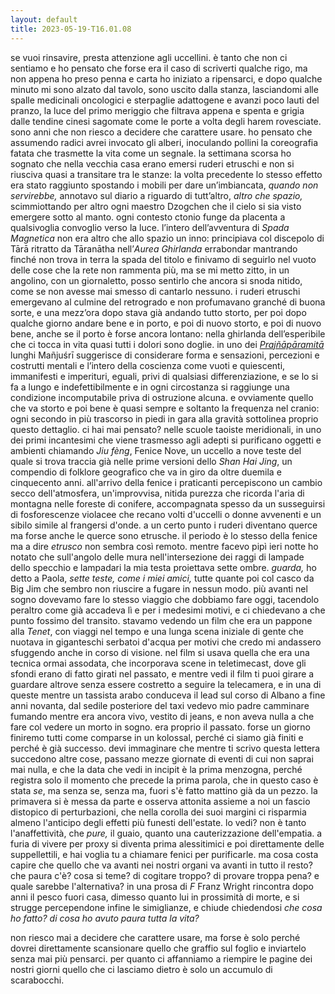 ```yaml
---
layout: default
title: 2023-05-19-T16.01.08
---
```




se vuoi rinsavire, presta attenzione agli uccellini. è tanto che non ci sentiamo e ho pensato che forse era il caso di scriverti qualche rigo, ma non appena ho preso penna e carta ho iniziato a ripensarci, e dopo qualche minuto mi sono alzato dal tavolo, sono uscito dalla stanza, lasciandomi alle spalle medicinali oncologici e sterpaglie adattogene e avanzi poco lauti del pranzo, la luce del primo meriggio che filtrava appena e spenta e grigia dalle tendine cinesi sagomate come le porte a volta degli harem rovesciate. sono anni che non riesco a decidere che carattere usare. ho pensato che assumendo radici avrei invocato gli alberi, inoculando pollini la coreografia fatata che trasmette la vita come un segnale. la settimana scorsa ho sognato che nella vecchia casa erano emersi ruderi etruschi e non si riusciva quasi a transitare tra le stanze: la volta precedente lo stesso effetto era stato raggiunto spostando i mobili per dare un’imbiancata, *quando non servirebbe,* annotavo sul diario a riguardo di tutt’altro, *altro che spazio,* scimmiottando per altro ogni maestro Dzogchen che il cielo si sia visto emergere sotto al manto. ogni contesto ctonio funge da placenta a qualsivoglia convoglio verso la luce. l’intero dell’avventura di *Spada Magnetica* non era altro che allo spazio un inno: principiava col discepolo di Tārā ritratto da Tāranātha nell’*Aurea Ghirlanda* errabondar mantrando finché non trova in terra la spada del titolo e finivamo di seguirlo nel vuoto delle cose che la rete non rammenta più, ma se mi metto zitto, in un angolino, con un giornaletto, posso sentirlo che ancora si snoda nitido, come se non avesse mai smesso di cantarlo nessuno. i ruderi etruschi emergevano al culmine del retrogrado e non profumavano granché di buona sorte, e una mezz’ora dopo stava già andando tutto storto, per poi dopo qualche giorno andare bene e in porto, e poi di nuovo storto, e poi di nuovo bene, anche se il porto è forse ancora lontano: nella ghirlanda dell’esperibile che ci tocca in vita quasi tutti i dolori sono doglie. in uno dei *[Prajñāpāramitā](https://vajrasound.bandcamp.com/track/heart-sutra)* lunghi Mañjuśrī suggerisce di considerare forma e sensazioni, percezioni e costrutti mentali e l’intero della coscienza come vuoti e quiescenti, immanifesti e imperituri, eguali, privi di qualsiasi differenziazione, e se lo si fa a lungo e indefettibilmente e in ogni circostanza si raggiunge una condizione incomputabile priva di ostruzione alcuna. e ovviamente quello che va storto e poi bene è quasi sempre e soltanto la frequenza nel cranio: ogni secondo in più trascorso in piedi in gara alla gravità sottolinea proprio questo dettaglio. ci hai mai pensato? nelle scuole taoiste meridionali, in uno dei primi incantesimi che viene trasmesso agli adepti si purificano oggetti e ambienti chiamando *Jiu fèng*, Fenice Nove, un uccello a nove teste del quale si trova traccia già nelle prime versioni dello *Shan Hai Jing*, un compendio di folklore geografico che va in giro da oltre duemila e cinquecento anni. all'arrivo della fenice i praticanti percepiscono un cambio  secco dell'atmosfera, un'improvvisa, nitida purezza che ricorda l'aria di montagna nelle foreste di conifere, accompagnata spesso da un susseguirsi di fosforescenze violacee che recano volti d'uccelli o donne avvenenti e un sibilo simile al frangersi d'onde. a un certo punto i ruderi diventano querce ma forse anche le querce sono etrusche. il periodo è lo stesso della fenice ma a dire *etrusco* non sembra così remoto. mentre facevo pipì ieri notte ho notato che sull'angolo delle mura nell'intersezione dei raggi di lampade dello specchio e lampadari la mia testa proiettava sette ombre. *guarda,* ho detto a Paola, *sette teste, come i miei amici,* tutte quante poi col casco da Big Jim che sembro non riuscire a fugare in nessun modo. più avanti nel sogno dovevamo fare lo stesso viaggio che dobbiamo fare oggi, tacendolo peraltro come già accadeva lì e per i medesimi motivi, e ci chiedevano a che punto fossimo del transito. stavamo vedendo un film che era un pappone alla *Tenet*, con viaggi nel tempo e una lunga scena iniziale di gente che nuotava in giganteschi serbatoi d'acqua per motivi che credo mi andassero sfuggendo anche in corso di visione. nel film si usava quella che era una tecnica ormai assodata, che incorporava scene in teletimecast, dove gli sfondi erano di fatto girati nel passato, e mentre vedi il film ti puoi girare a guardare altrove senza essere costretto a seguire la telecamera, e in una di queste mentre un tassista arabo conduceva il lead sul corso di Albano a fine anni novanta, dal sedile posteriore del taxi vedevo mio padre camminare fumando mentre era ancora vivo, vestito di jeans, e non aveva nulla a che fare col vedere un morto in sogno. era proprio il passato. forse un giorno finiremo tutti come comparse in un kolossal, perché ci siamo già finiti e perché è già successo. devi immaginare che mentre ti scrivo questa lettera succedono altre cose, passano mezze giornate di eventi di cui non saprai mai nulla, e che la data che vedi in incipit è la prima menzogna, perché registra solo il momento che precede la prima parola, che in questo caso è stata *se*, ma senza se, senza ma, fuori s'è fatto mattino già da un pezzo. la primavera si è messa da parte e osserva attonita assieme a noi un fascio distopico di perturbazioni, che nella corolla dei suoi margini ci risparmia almeno l'anticipo degli effetti più funesti dell'estate. lo vedi? non è tanto l'anaffettività, che *pure,* il guaio, quanto una cauterizzazione dell'empatia. a furia di vivere per proxy si diventa prima alessitimici e poi direttamente delle suppellettili, e hai voglia tu a chiamare fenici per purificarle. ma cosa costa capire che quello che va avanti nei nostri organi va avanti in tutto il resto? che paura c'è? cosa si teme? di cogitare troppo? di provare troppa pena? e quale sarebbe l'alternativa? in una prosa di *F* Franz Wright rincontra dopo anni il pesco fuori casa, dimesso quanto lui in prossimità di morte, e si strugge percependone infine le simiglianze, e chiude chiedendosi *che cosa ho fatto? di cosa ho avuto paura tutta la vita?*

non riesco mai a decidere che carattere usare, ma forse è solo perché dovrei direttamente scansionare quello che graffio sul foglio e inviartelo senza mai più pensarci. per quanto ci affanniamo a riempire le pagine dei nostri giorni quello che ci lasciamo dietro è solo un accumulo di scarabocchi.